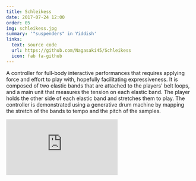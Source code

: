 ```yaml
---
title: Schleikess
date: 2017-07-24 12:00
order: 05
img: schleikess.jpg
summary: '"suspenders" in Yiddish'
links:
  text: source code
  url: https://github.com/Nagasaki45/Schleikess
  icon: fab fa-github
---
```


A controller for full-body interactive performances that requires
applying force and effort to play with, hopefully facilitating
expressiveness. It is composed of two elastic bands that are attached to
the players' belt loops, and a main unit that measures the tension on
each elastic band. The player holds the other side of each elastic band
and stretches them to play. The controller is demonstrated using a
generative drum machine by mapping the stretch of the bands to tempo and
the pitch of the samples.

<div class="youtube youtube-16x9">
<iframe src="https://www.youtube.com/embed/_BUf_VLCIWQ" allowfullscreen seamless frameBorder="0"></iframe>
</div>
